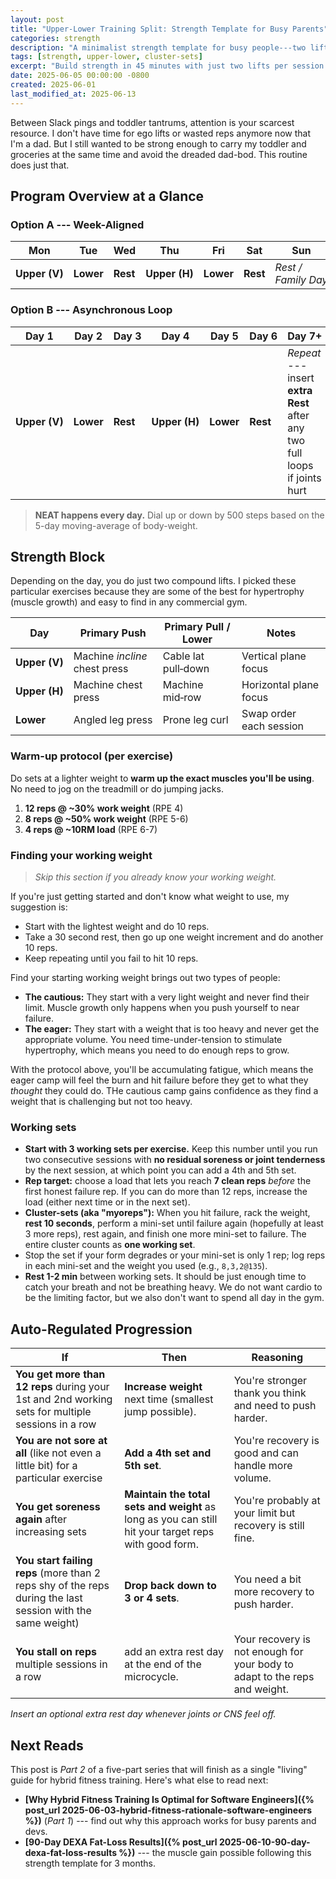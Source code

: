 ```yaml
---
layout: post
title: "Upper-Lower Training Split: Strength Template for Busy Parents"
categories: strength
description: "A minimalist strength template for busy people---two lifts per session and auto-regulated progression."
tags: [strength, upper-lower, cluster-sets]
excerpt: "Build strength in 45 minutes with just two lifts per session and auto-regulated sets."
date: 2025-06-05 00:00:00 -0800
created: 2025-06-01
last_modified_at: 2025-06-13
---
```


Between Slack pings and toddler tantrums, attention is your scarcest resource. I don't have time for ego lifts or wasted reps anymore now that I'm a dad. But I still wanted to be strong enough to carry my toddler and groceries at the same time and avoid the dreaded dad-bod. This routine does just that.

## Program Overview at a Glance

### Option A --- Week-Aligned

| Mon | Tue | Wed | Thu | Fri | Sat | Sun |
| --- | --- | --- | --- | --- | --- | --- |
| **Upper (V)** | **Lower** | **Rest** | **Upper (H)** | **Lower** | **Rest** | *Rest / Family Day* |

### Option B --- Asynchronous Loop

| Day 1 | Day 2 | Day 3 | Day 4 | Day 5 | Day 6 | Day 7+ |
| --- | --- | --- | --- | --- | --- | --- |
| **Upper (V)** | **Lower** | **Rest** | **Upper (H)** | **Lower** | **Rest** | *Repeat* --- insert **extra Rest** after any two full loops if joints hurt |

> **NEAT happens every day.** Dial up or down by 500 steps based on the 5-day moving-average of body-weight.

## Strength Block

Depending on the day, you do just two compound lifts. I picked these particular exercises because they are some of the best for hypertrophy (muscle growth) and easy to find in any commercial gym.

| Day           | Primary Push                  | Primary Pull / Lower | Notes                   |
| ------------- | ----------------------------- | -------------------- | ----------------------- |
| **Upper (V)** | Machine *incline* chest press | Cable lat pull‑down  | Vertical plane focus    |
| **Upper (H)** | Machine chest press           | Machine mid‑row      | Horizontal plane focus  |
| **Lower**     | Angled leg press              | Prone leg curl       | Swap order each session |

### Warm-up protocol (per exercise)

Do sets at a lighter weight to **warm up the exact muscles you'll be using**. No need to jog on the treadmill or do jumping jacks.

1. **12 reps @ ~30% work weight** (RPE 4)
2. **8 reps @ ~50% work weight** (RPE 5-6)
3. **4 reps @ ~10RM load** (RPE 6-7)

### Finding your working weight

> _Skip this section if you already know your working weight._

If you're just getting started and don't know what weight to use, my suggestion is:
- Start with the lightest weight and do 10 reps.
- Take a 30 second rest, then go up one weight increment and do another 10 reps.
- Keep repeating until you fail to hit 10 reps.

Find your starting working weight brings out two types of people:
- **The cautious:** They start with a very light weight and never find their limit. Muscle growth only happens when you push yourself to near failure.
- **The eager:** They start with a weight that is too heavy and never get the appropriate volume. You need time-under-tension to stimulate hypertrophy, which means you need to do enough reps to grow.

With the protocol above, you'll be accumulating fatigue, which means the eager camp will feel the burn and hit failure before they get to what they _thought_ they could do. THe cautious camp gains confidence as they find a weight that is challenging but not too heavy.

### Working sets

* **Start with 3 working sets per exercise.** Keep this number until you run two consecutive sessions with **no residual soreness or joint tenderness** by the next session, at which point you can add a 4th and 5th set.
* **Rep target:** choose a load that lets you reach **7 clean reps** *before* the first honest failure rep. If you can do more than 12 reps, increase the load (either next time or in the next set).
* **Cluster-sets (aka "myoreps"):** When you hit failure, rack the weight, **rest 10 seconds**, perform a mini-set until failure again (hopefully at least 3 more reps), rest again, and finish one more mini-set to failure. The entire cluster counts as **one working set**.
* Stop the set if your form degrades or your mini-set is only 1 rep; log reps in each mini-set and the weight you used (e.g., `8,3,2@135`).
* **Rest 1-2 min** between working sets. It should be just enough time to catch your breath and not be breathing heavy. We do not want cardio to be the limiting factor, but we also don't want to spend all day in the gym.

## Auto-Regulated Progression

| **If** | **Then** | **Reasoning** |
| --- | --- | --- |
| **You get more than 12 reps** during your 1st and 2nd working sets for multiple sessions in a row | **Increase weight** next time (smallest jump possible). | You're stronger thank you think and need to push harder. |
| **You are not sore at all** (like not even a little bit) for a particular exercise | **Add a 4th set and 5th set**. | You're recovery is good and can handle more volume. |
| **You get soreness again** after increasing sets | **Maintain the total sets and weight** as long as you can still hit your target reps with good form. | You're probably at your limit but recovery is still fine. |
| **You start failing reps** (more than 2 reps shy of the reps during the last session with the same weight) | **Drop back down to 3 or 4 sets**. | You need a bit more recovery to push harder. |
| **You stall on reps** multiple sessions in a row | add an extra rest day at the end of the microcycle. | Your recovery is not enough for your body to adapt to the reps and weight. |

_Insert an optional extra rest day whenever joints or CNS feel off._

## Next Reads

This post is *Part 2* of a five-part series that will finish as a single "living" guide for hybrid fitness training. Here's what else to read next:

* **[Why Hybrid Fitness Training Is Optimal for Software Engineers]({% post_url 2025-06-03-hybrid-fitness-rationale-software-engineers %})** (_Part 1_) --- find out why this approach works for busy parents and devs.
* **[90-Day DEXA Fat-Loss Results]({% post_url 2025-06-10-90-day-dexa-fat-loss-results %})** --- the muscle gain possible following this strength template for 3 months.
